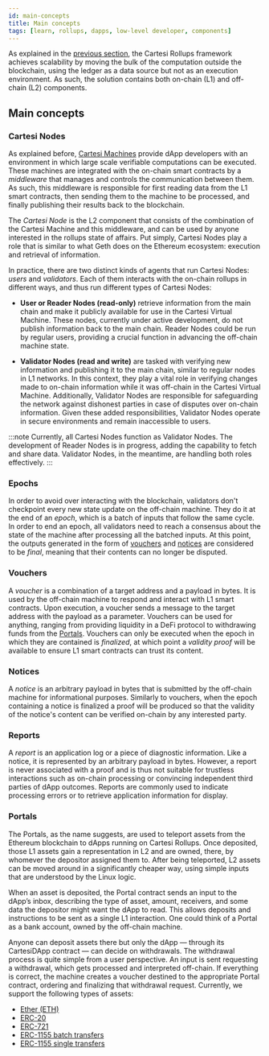 ```yaml
---
id: main-concepts
title: Main concepts
tags: [learn, rollups, dapps, low-level developer, components]
---
```


As explained in the [previous section](./overview.md), the Cartesi Rollups framework achieves scalability by moving the bulk of the computation outside the blockchain, using the ledger as a data source but not as an execution environment. As such, the solution contains both on-chain (L1) and off-chain (L2) components.

## Main concepts

### Cartesi Nodes

As explained before, [Cartesi Machines](/machine/intro) provide dApp developers with an environment in which large scale verifiable computations can be executed. These machines are integrated with the on-chain smart contracts by a _middleware_ that manages and controls the communication between them. As such, this middleware is responsible for first reading data from the L1 smart contracts, then sending them to the machine to be processed, and finally publishing their results back to the blockchain.

The _Cartesi Node_ is the L2 component that consists of the combination of the Cartesi Machine and this middleware, and can be used by anyone interested in the rollups state of affairs. Put simply, Cartesi Nodes play a role that is similar to what Geth does on the Ethereum ecosystem: execution and retrieval of information.

In practice, there are two distinct kinds of agents that run Cartesi Nodes: _users_ and _validators_. Each of them interacts with the on-chain rollups in different ways, and thus run different types of Cartesi Nodes:


- **User or Reader Nodes (read-only)** retrieve information from the main chain and make it publicly available for use in the Cartesi Virtual Machine. These nodes, currently under active development, do not publish information back to the main chain. Reader Nodes could be run by regular users, providing a crucial function in advancing the off-chain machine state.

- **Validator Nodes (read and write)** are tasked with verifying new information and publishing it to the main chain, similar to regular nodes in L1 networks. In this context, they play a vital role in verifying changes made to on-chain information while it was off-chain in the Cartesi Virtual Machine. Additionally, Validator Nodes are responsible for safeguarding the network against dishonest parties in case of disputes over on-chain information. Given these added responsibilities, Validator Nodes operate in secure environments and remain inaccessible to users.

:::note
Currently, all Cartesi Nodes function as Validator Nodes. The development of Reader Nodes is in progress, adding the capability to fetch and share data. Validator Nodes, in the meantime, are handling both roles effectively.
:::

### Epochs

In order to avoid over interacting with the blockchain, validators don't checkpoint every new state update on the off-chain machine. They do it at the end of an _epoch_, which is a batch of inputs that follow the same cycle.
In order to end an epoch, all validators need to reach a consensus about the state of the machine after processing all the batched inputs. At this point, the outputs generated in the form of [vouchers](#vouchers) and [notices](#notices) are considered to be _final_, meaning that their contents can no longer be disputed.

### Vouchers

A _voucher_ is a combination of a target address and a payload in bytes. It is used by the off-chain machine to respond and interact with L1 smart contracts. Upon execution, a voucher sends a message to the target address with the payload as a parameter. Vouchers can be used for anything, ranging from providing liquidity in a DeFi protocol to withdrawing funds from the [Portals](#portals). Vouchers can only be executed when the epoch in which they are contained is _finalized_, at which point a _validity proof_ will be available to ensure L1 smart contracts can trust its content.

### Notices

A _notice_ is an arbitrary payload in bytes that is submitted by the off-chain machine for informational purposes. Similarly to vouchers, when the epoch containing a notice is finalized a proof will be produced so that the validity of the notice's content can be verified on-chain by any interested party.

### Reports

A _report_ is an application log or a piece of diagnostic information. Like a notice, it is represented by an arbitrary payload in bytes. However, a report is never associated with a proof and is thus not suitable for trustless interactions such as on-chain processing or convincing independent third parties of dApp outcomes. Reports are commonly used to indicate processing errors or to retrieve application information for display.

### Portals

The Portals, as the name suggests, are used to teleport assets from the Ethereum blockchain to dApps running on Cartesi Rollups. Once deposited, those L1 assets gain a representation in L2 and are owned, there, by whomever the depositor assigned them to. After being teleported, L2 assets can be moved around in a significantly cheaper way, using simple inputs that are understood by the Linux logic.

When an asset is deposited, the Portal contract sends an input to the dApp’s inbox, describing the type of asset, amount, receivers, and some data the depositor might want the dApp to read. This allows deposits and instructions to be sent as a single L1 interaction. One could think of a Portal as a bank account, owned by the off-chain machine.

Anyone can deposit assets there but only the dApp — through its CartesiDApp contract — can decide on withdrawals. The withdrawal process is quite simple from a user perspective. An input is sent requesting a withdrawal, which gets processed and interpreted off-chain. If everything is correct, the machine creates a voucher destined to the appropriate Portal contract, ordering and finalizing that withdrawal request. Currently, we support the following types of assets:

- [Ether (ETH)](./api/json-rpc/portals/EtherPortal.md)
- [ERC-20](./api/json-rpc/portals/ERC20Portal.md)
- [ERC-721](./api/json-rpc/portals/ERC721Portal.md)
- [ERC-1155 batch transfers](./api/json-rpc/portals/ERC1155BatchPortal.md)
- [ERC-1155 single transfers](./api/json-rpc/portals/ERC1155SinglePortal.md)
